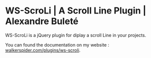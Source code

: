 # WS-ScroLi | A Scroll Line Plugin | Alexandre Buleté

WS-ScroLi is a jQuery plugin for diplay a scroll Line in your projects.

You can found the documentation on my website : <a href="https://walkerspider.com/plugins/ws-scroli">walkerspider.com/plugins/ws-scroli</a>.